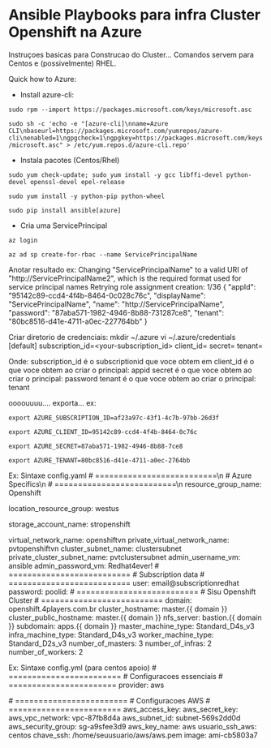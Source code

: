 # Ansible Playbooks para infra Cluster Openshift na Azure

Instruçoes basicas para Construcao do Cluster... Comandos servem para Centos e (possivelmente) RHEL.

Quick how to Azure:

- Install azure-cli:

`sudo rpm --import https://packages.microsoft.com/keys/microsoft.asc`

`sudo sh -c 'echo -e "[azure-cli]\nname=Azure CLI\nbaseurl=https://packages.microsoft.com/yumrepos/azure-cli\nenabled=1\ngpgcheck=1\ngpgkey=https://packages.microsoft.com/keys/microsoft.asc" > /etc/yum.repos.d/azure-cli.repo'`


- Instala pacotes (Centos/Rhel)

`sudo yum check-update; sudo yum install -y gcc libffi-devel python-devel openssl-devel epel-release`

`sudo yum install -y python-pip python-wheel`

`sudo pip install ansible[azure]`

- Cria uma ServicePrincipal

`az login`

`az ad sp create-for-rbac --name ServicePrincipalName`

Anotar resultado ex:
Changing "ServicePrincipalName" to a valid URI of "http://ServicePrincipalName2", which is the required format used for service principal names
Retrying role assignment creation: 1/36
{
  "appId": "95142c89-ccd4-4f4b-8464-0c028c76c",
  "displayName": "ServicePrincipalName",
  "name": "http://ServicePrincipalName",
  "password": "87aba571-1982-4946-8b88-731287ce8",
  "tenant": "80bc8516-d41e-4711-a0ec-227764bb"
}

Criar diretorio de credenciais:
mkdir ~/.azure
vi ~/.azure/credentials
[default]
subscription_id=<your-subscription_id>
client_id=<security-principal-appid>
secret=<security-principal-password>
tenant=<security-principal-tenant>

Onde: 
subscription_id é o subscriptionid que voce obtem em 
client_id é o que voce obtem ao criar o principal: appid
secret é o que voce obtem ao criar o principal: password
tenant é o que voce obtem ao criar o principal: tenant


oooouuuu.... exporta... ex:

`export AZURE_SUBSCRIPTION_ID=af23a97c-43f1-4c7b-97bb-26d3f`

`export AZURE_CLIENT_ID=95142c89-ccd4-4f4b-8464-0c76c`

`export AZURE_SECRET=87aba571-1982-4946-8b88-7ce8`

`export AZURE_TENANT=80bc8516-d41e-4711-a0ec-2764bb`


Ex: Sintaxe config.yaml
\# ==========================\n
\# Azure Specifics\n
\# ==========================\n
resource_group_name: Openshift

location_resource_group: westus

storage_account_name: stropenshift

virtual_network_name: openshiftvn
private_virtual_network_name: pvtopenshiftvn
cluster_subnet_name: clustersubnet
private_cluster_subnet_name: pvtclustersubnet
admin_username_vm: ansible
admin_password_vm: Redhat4ever!
\# ==========================
\# Subscription data
\# ==========================
user: email@subscriptionredhat
password: 
poolid: 
\# ==========================
\# Sisu Openshift Cluster
\# ==========================
domain: openshift.4players.com.br
cluster_hostname: master.{{ domain }}
cluster_public_hostname: master.{{ domain }}
nfs_server: bastion.{{ domain }}
subdomain: apps.{{ domain }}
master_machine_type: Standard_D4s_v3
infra_machine_type: Standard_D4s_v3
worker_machine_type: Standard_D2s_v3
number_of_masters: 3
number_of_infras: 2
number_of_workers: 2

Ex: Sintaxe config.yml (para centos apoio)
\# ========================
\# Configuracoes essenciais
\# =======================
provider: aws

\# ========================
\# Configuracoes AWS
\# ========================
aws_access_key: <aws access key>
aws_secret_key: <aws secret key>
aws_vpc_network: vpc-87fb8d4a
aws_subnet_id: subnet-569s2dd0d
aws_security_group: sg-a9sfee3d9
aws_key_name: aws
usuario_ssh_aws: centos
chave_ssh: /home/seuusuario/aws/aws.pem
image: ami-cb5803a7

